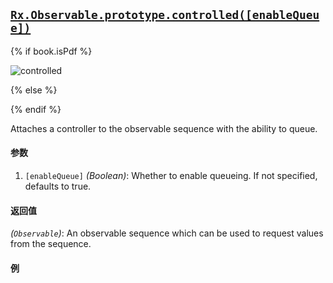 ## [`Rx.Observable.prototype.controlled([enableQueue])`](https://github.com/Reactive-Extensions/RxJS/blob/master/src/core/backpressure/controlled.js)

{% if book.isPdf %}

![controlled](http://reactivex.io/documentation/operators/images/bp.stopAndWait.png)

{% else %}



{% endif %}

Attaches a controller to the observable sequence with the ability to queue.

#### 参数
1. `[enableQueue]` *(Boolean)*: Whether to enable queueing.  If not specified, defaults to true.

#### 返回值
*(`Observable`)*: An observable sequence which can be used to request values from the sequence.

#### 例

[](http://jsbin.com/liraw/1/embed?js,console)